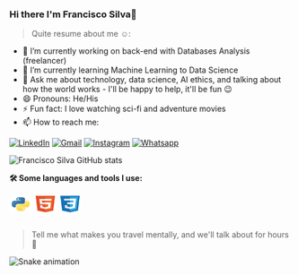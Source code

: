 ### Hi there I'm Francisco Silva👋

> Quite resume about me ☺️:

- 🔭 I’m currently working on back-end with Databases Analysis (freelancer)
- 🌱 I’m currently learning Machine Learning to Data Science
- 💬 Ask me about technology, data science, AI ethics, and talking about how the world works - I'll be happy to help, it'll be fun 😉
- 😄 Pronouns: He/His
- ⚡ Fun fact: I love watching sci-fi and adventure movies
- 📫 How to reach me: 

[![LinkedIn](https://img.shields.io/badge/LinkedIn-0077B5?style=for-the-badge&logo=linkedin&logoColor=white)](linkedin.com/in/francisco-silva-429823143)
[![Gmail](https://img.shields.io/badge/Gmail-D14836?style=for-the-badge&logo=gmail&logoColor=white)](franciscodelimasilva110@gmail.com)
[![Instagram](https://img.shields.io/badge/Instagram-E4405F?style=for-the-badge&logo=instagram&logoColor=white)](https://www.instagram.com/fran._ls/)
[![Whatsapp](	https://img.shields.io/badge/WhatsApp-25D366?style=for-the-badge&logo=whatsapp&logoColor=white)](+5511963571575)

![Francisco Silva GitHub stats](https://github-readme-stats.vercel.app/api?username=ninowwwup&show_icons=true&theme=dracula)
</div>

<summary><b>🛠️ Some languages and tools I use:</b></summary>

<div style="display: inline_block"><br>
  <img align="center" alt="Rafa-Python" height="30" width="40" src="https://raw.githubusercontent.com/devicons/devicon/master/icons/python/python-original.svg">
  <img align="center" alt="Rafa-HTML" height="30" width="40" src="https://raw.githubusercontent.com/devicons/devicon/master/icons/html5/html5-original.svg">
  <img align="center" alt="Rafa-CSS" height="30" width="40" src="https://raw.githubusercontent.com/devicons/devicon/master/icons/css3/css3-original.svg">
</div>
<br/>

> Tell me what makes you travel mentally, and we'll talk about for hours 🍃

![Snake animation](https://github.com/ninowwwup/ninowwwup/blob/output/github-contribution-grid-snake.svg)
